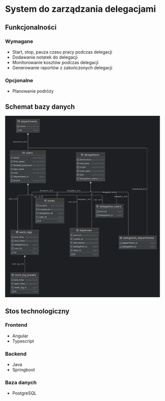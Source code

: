 # System do zarządzania delegacjami

## Funkcjonalności
### Wymagane
- Start, stop, pauza czasu pracy podczas delegacji
- Dodawanie notatek do delegacji
- Monitorowanie kosztów podczas delegacji
- Generowanie raportów z zakończonych delegacji

### Opcjonalne
- Planowanie podróży

## Schemat bazy danych
![database_schema](Delegation-System-Database-Model.png)

## Stos technologiczny
### Frontend
- Angular
- Typescript

### Backend
- Java
- Springboot

### Baza danych
- PostgreSQL